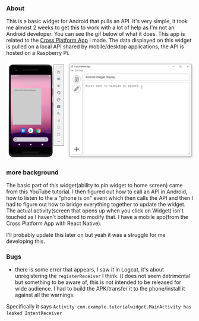 ### About

This is a basic widget for Android that pulls an API. It's very simple, it took me almost 2 weeks to get this to work with a lot of help as I'm not an Android developer. You can see the gif below of what it does. This app is related to the [Cross Platform App]() I made. The data displayed on this widget is pulled on a local API shared by mobile/desktop applications, the API is hosted on a Raspberry Pi.

![showing widget with desktop cross platform app](./demo.gif)

### more background
The basic part of this widget(ability to pin widget to home screen) came from this YouTube tutorial. I then figured out how to call an API in Android, how to listen to the a "phone is on" event which then calls the API and then I had to figure out how to bridge everything together to update the widget. The actual activity(screen that opens up when you click on Widget) isn't touched as I haven't bothered to modify that. I have a mobile app(from the Cross Platform App with React Native).

I'll probably update this later on but yeah it was a struggle for me developing this.

### Bugs
- there is some error that appears, I saw it in Logcat, it's about unregistering the `registerReceiver` I think. It does not seem detrimental but something to be aware of, this is not intended to be released for wide audience. I had to build the APK/transfer it to the phone/install it against all the warnings.

Specifically it says `Activity com.example.tutorialwidget.MainActivity has leaked IntentReceiver`

